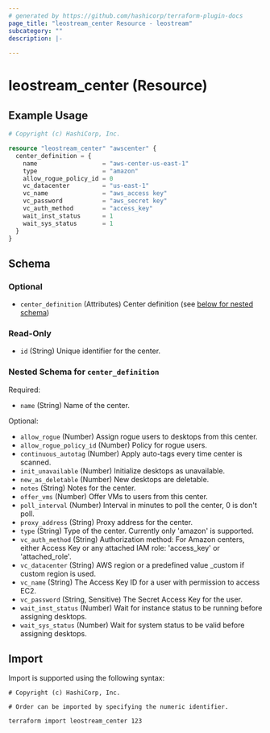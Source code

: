```yaml
---
# generated by https://github.com/hashicorp/terraform-plugin-docs
page_title: "leostream_center Resource - leostream"
subcategory: ""
description: |-
  
---
```


# leostream_center (Resource)



## Example Usage

```terraform
# Copyright (c) HashiCorp, Inc.

resource "leostream_center" "awscenter" {
  center_definition = {
    name                  = "aws-center-us-east-1"
    type                  = "amazon"
    allow_rogue_policy_id = 0
    vc_datacenter         = "us-east-1"
    vc_name               = "aws_access key"
    vc_password           = "aws_secret key"
    vc_auth_method        = "access_key"
    wait_inst_status      = 1
    wait_sys_status       = 1
  }
}
```

<!-- schema generated by tfplugindocs -->
## Schema

### Optional

- `center_definition` (Attributes) Center definition (see [below for nested schema](#nestedatt--center_definition))

### Read-Only

- `id` (String) Unique identifier for the center.

<a id="nestedatt--center_definition"></a>
### Nested Schema for `center_definition`

Required:

- `name` (String) Name of the center.

Optional:

- `allow_rogue` (Number) Assign rogue users to desktops from this center.
- `allow_rogue_policy_id` (Number) Policy for rogue users.
- `continuous_autotag` (Number) Apply auto-tags every time center is scanned.
- `init_unavailable` (Number) Initialize desktops as unavailable.
- `new_as_deletable` (Number) New desktops are deletable.
- `notes` (String) Notes for the center.
- `offer_vms` (Number) Offer VMs to users from this center.
- `poll_interval` (Number) Interval in minutes to poll the center, 0 is don't poll.
- `proxy_address` (String) Proxy address for the center.
- `type` (String) Type of the center. Currently only 'amazon' is supported.
- `vc_auth_method` (String) Authorization method: For Amazon centers, either Access Key or any attached IAM role: 'access_key' or 'attached_role'.
- `vc_datacenter` (String) AWS region or a predefined value _custom if custom region is used.
- `vc_name` (String) The Access Key ID for a user with permission to access EC2.
- `vc_password` (String, Sensitive) The Secret Access Key for the user.
- `wait_inst_status` (Number) Wait for instance status to be running before assigning desktops.
- `wait_sys_status` (Number) Wait for system status to be valid before assigning desktops.

## Import

Import is supported using the following syntax:

```shell
# Copyright (c) HashiCorp, Inc.

# Order can be imported by specifying the numeric identifier.

terraform import leostream_center 123
```
